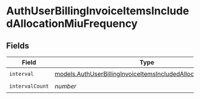 # AuthUserBillingInvoiceItemsIncludedAllocationMiuFrequency


## Fields

| Field                                                                                                                                    | Type                                                                                                                                     | Required                                                                                                                                 | Description                                                                                                                              |
| ---------------------------------------------------------------------------------------------------------------------------------------- | ---------------------------------------------------------------------------------------------------------------------------------------- | ---------------------------------------------------------------------------------------------------------------------------------------- | ---------------------------------------------------------------------------------------------------------------------------------------- |
| `interval`                                                                                                                               | [models.AuthUserBillingInvoiceItemsIncludedAllocationMiuInterval](../models/authuserbillinginvoiceitemsincludedallocationmiuinterval.md) | :heavy_check_mark:                                                                                                                       | N/A                                                                                                                                      |
| `intervalCount`                                                                                                                          | *number*                                                                                                                                 | :heavy_check_mark:                                                                                                                       | N/A                                                                                                                                      |
